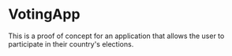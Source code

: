 # VotingApp
This is a proof of concept for an application that allows the user to participate in their country's elections.
